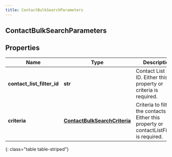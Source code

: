 ```yaml
---
title: ContactBulkSearchParameters
---
```

## ContactBulkSearchParameters

## Properties

|Name | Type | Description | Notes|
|------------ | ------------- | ------------- | -------------|
| **contact_list_filter_id** | **str** | Contact List Filter ID. Either this property or criteria is required. | [optional] |
| **criteria** | [**ContactBulkSearchCriteria**](ContactBulkSearchCriteria.html) | Criteria to filter the contacts by. Either this property or contactListFilterId is required. | [optional] |
{: class="table table-striped"}


